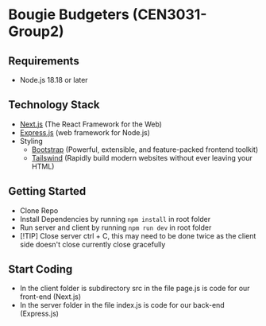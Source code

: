 # Bougie Budgeters (CEN3031-Group2)

## Requirements
- Node.js 18.18 or later

## Technology Stack
- [Next.js](https://nextjs.org/learn/dashboard-app) (The React Framework for the Web)
- [Express.js](https://expressjs.com/en/guide/routing.html) (web framework for Node.js)
- Styling
    - [Bootstrap](https://getbootstrap.com/docs/5.0/getting-started/introduction/) (Powerful, extensible, and feature-packed frontend toolkit)
    - [Tailswind](https://tailwindcss.com/docs/installation) (Rapidly build modern websites without ever leaving your HTML)

## Getting Started
- Clone Repo
- Install Dependencies by running ``` npm install ``` in root folder
- Run server and client by running ``` npm run dev ``` in root folder
- [!TIP] Close server ctrl + C, this may need to be done twice as the client side doesn't close currently close gracefully

## Start Coding
- In the client folder is subdirectory src in the file page.js is code for our front-end (Next.js)
- In the server folder in the file index.js is code for our back-end (Express.js)


